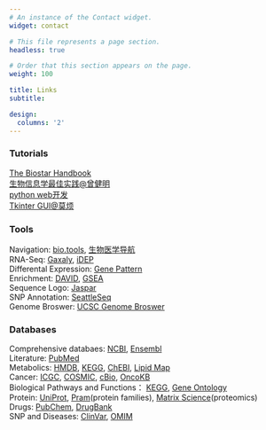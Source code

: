 ```yaml
---
# An instance of the Contact widget.
widget: contact

# This file represents a page section.
headless: true

# Order that this section appears on the page.
weight: 100

title: Links
subtitle: 

design:
  columns: '2'
---
```

### Tutorials
[The Biostar Handbook ](https://www.biostarhandbook.com)  
[生物信息学最佳实践@曾健明 ](http://www.biotrainee.com/jmzeng/book/basic/)  
[python web开发 ](https://developer.mozilla.org/zh-CN/docs/Learn/Getting_started_with_the_web)  
[Tkinter GUI@莫烦](https://mofanpy.com/tutorials/python-basic/tkinter/why/)  

### Tools
Navigation:
[bio.tools](https://bio.tools),
[生物医学导航](https://wang-lin-boop.github.io/Biodb-Search/index.html)  
RNA-Seq:
[Gaxaly](https://usegalaxy.org),
[iDEP](http://bioinformatics.sdstate.edu/idep90/)  
Differental Expression:
[Gene Pattern](https://www.genepattern.org)  
Enrichment:
[DAVID](https://david.ncifcrf.gov),
[GSEA](https://www.gsea-msigdb.org/gsea/index.jsp)  
Sequence Logo:
[Jaspar](https://jaspar.genereg.net)  
SNP Annotation:
[SeattleSeq](https://snp.gs.washington.edu/SeattleSeqAnnotation138/)  
Genome Broswer:
[UCSC Genome Broswer](http://genome.ucsc.edu)

### Databases
Comprehensive databaes: 
[NCBI](https://www.ncbi.nlm.nih.gov), 
[Ensembl](https://uswest.ensembl.org/index.html)  
Literature:
[PubMed](https://pubmed.ncbi.nlm.nih.gov)  
Metabolics:
[HMDB](https://hmdb.ca), 
[KEGG](https://www.genome.jp/kegg/),
[ChEBI](https://www.ebi.ac.uk/chebi/),
[Lipid Map](https://www.lipidmaps.org)  
Cancer:
[ICGC](https://dcc.icgc.org),
[COSMIC](https://cancer.sanger.ac.uk/cosmic),
[cBio](https://www.cbioportal.org),
[OncoKB](https://www.oncokb.org/#levelType=Tx)  
Biological Pathways and Functions：
[KEGG](https://www.genome.jp/kegg/),
[Gene Ontology](http://geneontology.org)  
Protein:
[UniProt](https://www.uniprot.org),
[Pram](http://pfam.xfam.org)(protein families),
[Matrix Science](https://www.matrixscience.com)(proteomics)  
Drugs:
[PubChem](https://pubchem.ncbi.nlm.nih.gov),
[DrugBank](https://go.drugbank.com)  
SNP and Diseases:
[ClinVar](https://www.ncbi.nlm.nih.gov/clinvar/),
[OMIM](https://www.omim.org)



